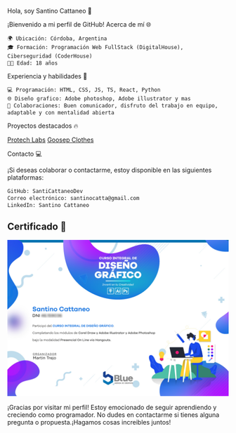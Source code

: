 Hola, soy Santino Cattaneo 👋

¡Bienvenido a mi perfil de GitHub!
Acerca de mí 🌐

    🌍 Ubicación: Córdoba, Argentina
    🎓 Formación: Programación Web FullStack (DigitalHouse), Ciberseguridad (CoderHouse)
    👨‍💻 Edad: 18 años

Experiencia y habilidades 🚀

    💻 Programación: HTML, CSS, JS, TS, React, Python
    🌐 Diseño grafico: Adobe photoshop, Adobe illustrator y mas
    👥 Colaboraciones: Buen comunicador, disfruto del trabajo en equipo, adaptable y con mentalidad abierta

Proyectos destacados 🔥

[Protech Labs](https://protechlabs.netlify.app)
[Goosep Clothes](https://instagram.com/goosep.clothes)

Contacto 💻

¡Si deseas colaborar o contactarme, estoy disponible en las siguientes plataformas:

    GitHub: SantiCattaneoDev
    Correo electrónico: santinocatta@gmail.com
    LinkedIn: Santino Cattaneo

## Certificado 🥇

<img src="certificadoSantino.png" alt="certificado de diseño">

¡Gracias por visitar mi perfil! Estoy emocionado de seguir aprendiendo y creciendo como programador. No dudes en contactarme si tienes alguna pregunta o propuesta.¡Hagamos cosas increibles juntos!


<!--
**SantiCattaneoDev/SantiCattaneoDev** is a ✨ _special_ ✨ repository because its `README.md` (this file) appears on your GitHub profile.

Here are some ideas to get you started:

- 🔭 I’m currently working on ...
- 🌱 I’m currently learning ...
- 👯 I’m looking to collaborate on ...
- 🤔 I’m looking for help with ...
- 💬 Ask me about ...
- 📫 How to reach me: ...
- 😄 Pronouns: ...
- ⚡ Fun fact: ...
-->
